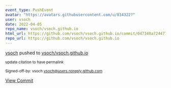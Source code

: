 ```yaml
---
event_type: PushEvent
avatar: "https://avatars.githubusercontent.com/u/814322?"
user: vsoch
date: 2022-04-05
repo_name: vsoch/vsoch.github.io
html_url: https://github.com/vsoch/vsoch.github.io/commit/047340a7244779e313a035bae6081d6d99a6a49e
repo_url: https://github.com/vsoch/vsoch.github.io
---
```


<a href='https://github.com/vsoch' target='_blank'>vsoch</a> pushed to <a href='https://github.com/vsoch/vsoch.github.io' target='_blank'>vsoch/vsoch.github.io</a>

<small>update citation to have permalink

Signed-off-by: vsoch <vsoch@users.noreply.github.com></small>

<a href='https://github.com/vsoch/vsoch.github.io/commit/047340a7244779e313a035bae6081d6d99a6a49e' target='_blank'>View Commit</a>